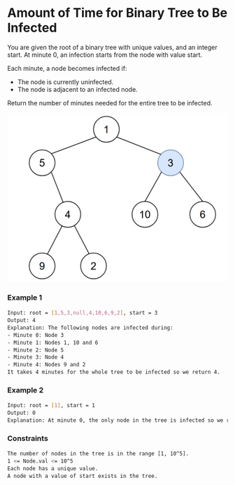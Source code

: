 # Amount of Time for Binary Tree to Be Infected

You are given the root of a binary tree with unique values, and an integer start. At minute 0, an infection starts from the node with value start.

Each minute, a node becomes infected if:

- The node is currently uninfected.
- The node is adjacent to an infected node.

Return the number of minutes needed for the entire tree to be infected.

[![image-1](image-1.png)]()
### Example 1
```sh
Input: root = [1,5,3,null,4,10,6,9,2], start = 3
Output: 4
Explanation: The following nodes are infected during:
- Minute 0: Node 3
- Minute 1: Nodes 1, 10 and 6
- Minute 2: Node 5
- Minute 3: Node 4
- Minute 4: Nodes 9 and 2
It takes 4 minutes for the whole tree to be infected so we return 4.
```

### Example 2
```sh
Input: root = [1], start = 1
Output: 0
Explanation: At minute 0, the only node in the tree is infected so we return 0.
```

### Constraints
```sh
The number of nodes in the tree is in the range [1, 10^5].
1 <= Node.val <= 10^5
Each node has a unique value.
A node with a value of start exists in the tree.
```
